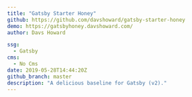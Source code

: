 ```yaml
---
title: "Gatsby Starter Honey"
github: https://github.com/davshoward/gatsby-starter-honey
demo: https://gatsbyhoney.davshoward.com/
author: Davs Howard

ssg:
  - Gatsby
cms:
  - No Cms
date: 2019-05-28T14:44:20Z
github_branch: master
description: "A delicious baseline for Gatsby (v2)."
---
```

